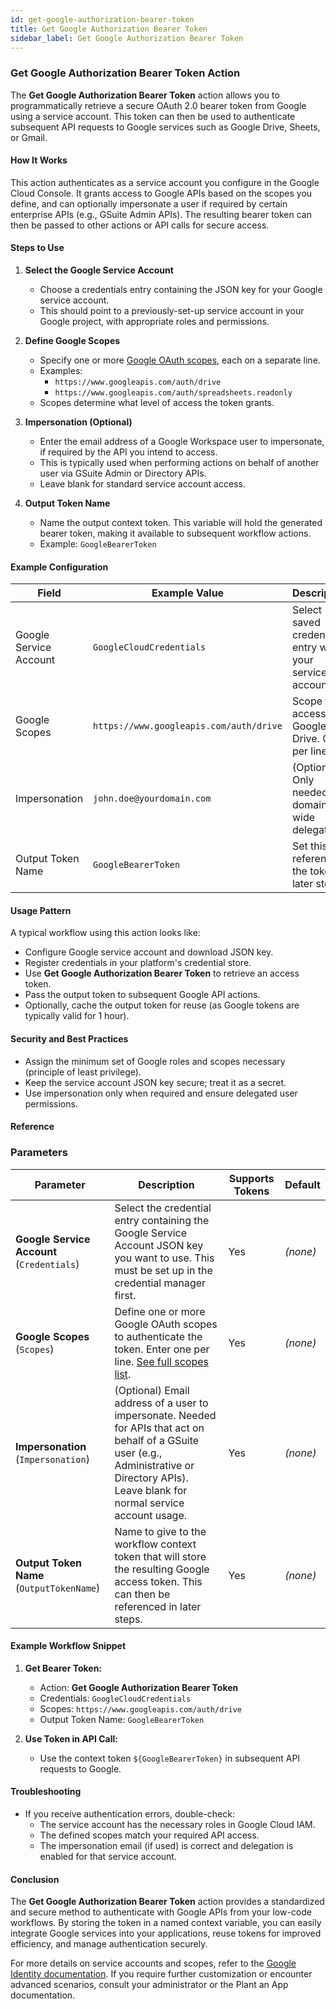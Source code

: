 ```yaml
---
id: get-google-authorization-bearer-token
title: Get Google Authorization Bearer Token
sidebar_label: Get Google Authorization Bearer Token
---
```


### Get Google Authorization Bearer Token Action

The **Get Google Authorization Bearer Token** action allows you to programmatically retrieve a secure OAuth 2.0 bearer token from Google using a service account. This token can then be used to authenticate subsequent API requests to Google services such as Google Drive, Sheets, or Gmail.

#### How It Works

This action authenticates as a service account you configure in the Google Cloud Console. It grants access to Google APIs based on the scopes you define, and can optionally impersonate a user if required by certain enterprise APIs (e.g., GSuite Admin APIs). The resulting bearer token can then be passed to other actions or API calls for secure access.

#### Steps to Use

1. **Select the Google Service Account**
   - Choose a credentials entry containing the JSON key for your Google service account.
   - This should point to a previously-set-up service account in your Google project, with appropriate roles and permissions.

2. **Define Google Scopes**
   - Specify one or more [Google OAuth scopes](https://developers.google.com/identity/protocols/oauth2/scopes), each on a separate line.
   - Examples:
     - `https://www.googleapis.com/auth/drive`
     - `https://www.googleapis.com/auth/spreadsheets.readonly`
   - Scopes determine what level of access the token grants.

3. **Impersonation (Optional)**
   - Enter the email address of a Google Workspace user to impersonate, if required by the API you intend to access.
   - This is typically used when performing actions on behalf of another user via GSuite Admin or Directory APIs.
   - Leave blank for standard service account access.

4. **Output Token Name**
   - Name the output context token. This variable will hold the generated bearer token, making it available to subsequent workflow actions.
   - Example: `GoogleBearerToken`

#### Example Configuration

| Field                | Example Value                           | Description                                            |
|----------------------|-----------------------------------------|--------------------------------------------------------|
| Google Service Account | `GoogleCloudCredentials`                | Select saved credentials entry with your service account. |
| Google Scopes        | `https://www.googleapis.com/auth/drive` | Scope for accessing Google Drive. One per line.        |
| Impersonation        | `john.doe@yourdomain.com`               | (Optional) Only needed for domain-wide delegation.     |
| Output Token Name    | `GoogleBearerToken`                     | Set this to reference the token in later steps.        |

#### Usage Pattern

A typical workflow using this action looks like:

* Configure Google service account and download JSON key.
* Register credentials in your platform's credential store.
* Use **Get Google Authorization Bearer Token** to retrieve an access token.
* Pass the output token to subsequent Google API actions.
* Optionally, cache the output token for reuse (as Google tokens are typically valid for 1 hour).

#### Security and Best Practices

* Assign the minimum set of Google roles and scopes necessary (principle of least privilege).
* Keep the service account JSON key secure; treat it as a secret.
* Use impersonation only when required and ensure delegated user permissions.

#### Reference

### Parameters

| Parameter            | Description                                                                                                                                                            | Supports Tokens | Default     |
|----------------------|------------------------------------------------------------------------------------------------------------------------------------------------------------------------|-----------------|-------------|
| **Google Service Account** (`Credentials`) | Select the credential entry containing the Google Service Account JSON key you want to use. This must be set up in the credential manager first.           | Yes             | _(none)_    |
| **Google Scopes** (`Scopes`)              | Define one or more Google OAuth scopes to authenticate the token. Enter one per line. [See full scopes list](https://developers.google.com/identity/protocols/oauth2/scopes).                        | Yes             | _(none)_    |
| **Impersonation** (`Impersonation`)       | (Optional) Email address of a user to impersonate. Needed for APIs that act on behalf of a GSuite user (e.g., Administrative or Directory APIs). Leave blank for normal service account usage. | Yes             | _(none)_    |
| **Output Token Name** (`OutputTokenName`) | Name to give to the workflow context token that will store the resulting Google access token. This can then be referenced in later steps.                  | Yes             | _(none)_    |


#### Example Workflow Snippet

1. **Get Bearer Token:**
   - Action: **Get Google Authorization Bearer Token**
   - Credentials: `GoogleCloudCredentials`
   - Scopes: `https://www.googleapis.com/auth/drive`
   - Output Token Name: `GoogleBearerToken`

2. **Use Token in API Call:**
   - Use the context token `${GoogleBearerToken}` in subsequent API requests to Google.

#### Troubleshooting

* If you receive authentication errors, double-check:
  - The service account has the necessary roles in Google Cloud IAM.
  - The defined scopes match your required API access.
  - The impersonation email (if used) is correct and delegation is enabled for that service account.

#### Conclusion

The **Get Google Authorization Bearer Token** action provides a standardized and secure method to authenticate with Google APIs from your low-code workflows. By storing the token in a named context variable, you can easily integrate Google services into your applications, reuse tokens for improved efficiency, and manage authentication securely.

For more details on service accounts and scopes, refer to the [Google Identity documentation](https://developers.google.com/identity/protocols/oauth2/service-account). If you require further customization or encounter advanced scenarios, consult your administrator or the Plant an App documentation.